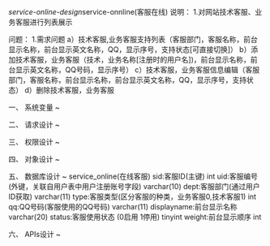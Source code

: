 *service-online-design*service-onnline(客服在线)
说明：
1.对网站技术客服、业务客服进行列表展示

问题：
1.需求问题
	a）技术客服,业务客服支持列表（客服部门，客服名称，前台显示名称，前台显示英文名称，QQ，显示序号，支持状态[可直接切换]）
	b）添加技术客服，业务客服（技术，业务名称[注册时的用户名])，前台显示名称，前台显示英文名称，QQ号码，显示序号）
	c）技术客服，业务客服信息编辑（客服部门，客服名称，前台显示名称，前台显示英文名称，QQ，显示序号，支持状态）
	d）删除技术客服，业务客服

一、 系统变量 ~

二、 请求设计 ~ 

三、 权限设计 ~

四、 对象设计 ~

五、 数据库设计 ~
	service_online(在线客服)
		sid:客服ID(主键)	int
		uid:客服编号(外键，关联自用户表中用户注册账号字段)	varchar(10)
		dept:客服部门(通过用户ID获取)	varchar(11)
		type:客服类型(区分客服的种类，业务客服0,技术客服1)	int
		qq:QQ号码(客服使用的QQ号码)	varchar(11)
		displayname:前台显示名称	varchar(20)
		status:客服使用状态 (0启用 1停用)	tinyint
		weight:前台显示顺序	int



六、 APIs设计 ~
